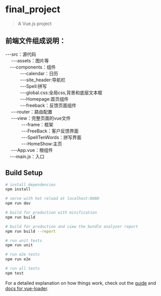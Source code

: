 # final_project

> A Vue.js project

## 前端文件组成说明：
---src：源代码  
   &emsp; ---assets：图片等  
    &emsp;---components：组件  
         &emsp;&emsp; &emsp;---calendar：日历  
         &emsp;&emsp; &emsp;---site_header:导航栏  
        &emsp;&emsp; &emsp;---Spell:拼写  
        &emsp;&emsp; &emsp;---global.css:全局css,背景和底层文本框  
       &emsp;&emsp; &emsp;---Homepage:首页组件  
      &emsp;&emsp; &emsp;---freeback：反馈页面组件  
    &emsp; ---router：路由配置  
    &emsp; ---view：完整页面的vue文件  
        &emsp; &emsp; &emsp;---frame：框架  
       &emsp; &emsp; &emsp;---FreeBack：客户反馈界面  
        &emsp; &emsp; &emsp;---SpellTenWords：拼写界面  
       &emsp; &emsp; &emsp;---HomeShow:主页  
    &emsp; ---App.vue：根组件  
     &emsp;---main.js：入口  
    

## Build Setup

``` bash
# install dependencies
npm install

# serve with hot reload at localhost:8080
npm run dev

# build for production with minification
npm run build

# build for production and view the bundle analyzer report
npm run build --report

# run unit tests
npm run unit

# run e2e tests
npm run e2e

# run all tests
npm test
```

For a detailed explanation on how things work, check out the [guide](http://vuejs-templates.github.io/webpack/) and [docs for vue-loader](http://vuejs.github.io/vue-loader).
